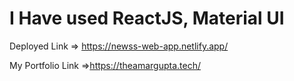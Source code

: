 # I Have used ReactJS, Material UI

Deployed Link
=> https://newss-web-app.netlify.app/

My Portfolio Link
=>https://theamargupta.tech/